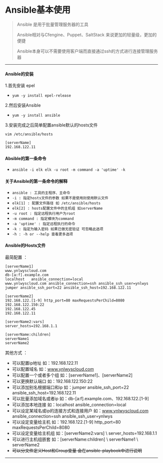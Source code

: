 Ansible基本使用
==============

> Ansible 是用于批量管理服务器的工具
>
> Ansible相对与Cfengine、Puppet、SaltStack 来说更加的轻量级，更加的便捷
>
> Ansible本身可以不需要使用客户端而直接通过ssh的方式进行连接管理服务器


---



#### Ansible的安装

1.首先安装 epel

- `yum -y install epel-release`

2.然后安装Ansible

- `yum -y install ansible`

3.安装完成之后简单配置ansible默认的hosts文件
```shell
vim /etc/ansible/hosts

[serverName]
192.168.122.11
```
#### Absible的第一条命令
- `ansible -i elk elk -u root -m command -a 'uptime' -k`


#### 关于Ansible的第一条命令的解释
- `ansible : 工具的主程序、主命令`
- `-i : 指定hosts文件的参数 如果不是使用则使用默认文件`
- `elk[1] : 配置文件路径 如 /etc/ansible/hosts` 
- `elk[2] : hosts配置文件中的主机组 如serverName`
- `-u root : 指定远程执行用户为root`
- `-m command : 指定模块为command`
- `-a 'uptime' : 指定远程执行的命令`
- `-k : 指定为输入密码 如果已做无密验证 可忽略此选项`
- `-h : -h or --help 查看更多选项`

#### Ansible的Hosts文件
最简配置 ：
```shell
[serverName1]
www.ynlwyscloud.com
db-[a:f].example.com
localhost   ansible_connection=local
www.ynlwyscloud.com ansible_connection=ssh ansible_ssh_user=ynlwys
jumper ansible_ssh_port=22 ansible_ssh_host=192.168.122.11

[serverName2]
192.168.122.[1-9] http_port=80 maxRequestsPerChild=8080
192.168.122.150:22
192.168.122.45
192.168.122.11

[serverName2:vars]
server_hosts=192.168.1.1

[serverName:children]
serverName1
serverName2

```

其他方式 ：

- 可以配置ip地址 如：192.168.122.11
- 可以配置域名 如：www.ynlwyscloud.com
- 可以配置一个或者多个组 如：[serverName1]、[serverName2]
- 可以更换默认端口 如：192.168.122.150:22
- 可以添加别名根据端口和ip 如：jumper ansible_ssh_port=22 ansible_ssh_host=192.168.122.11
- 可以批量添加域名或者ip 如：db-[a:f].example.com、192.168.122.[1-9]
- 可以添加本地连接 如：localhost   ansible_connection=local
- 可以设定某域名或ip的连接方式和连接用户 如：www.ynlwyscloud.com ansible_connection=ssh ansible_ssh_user=ynlwys
- 可以设定变量给主机 如：192.168.122.[1-9] http_port=80 maxRequestsPerChild=8080
- 可以设定变量给主机组 如：[serverName2:vars] \ server_hosts=192.168.1.1
- 可以进行主机组嵌套 如：[serverName:children] \ serverName1 \ serverName2
- ~~可以分文件定义Host和Group变量 会在ansible-playbook中进行说明~~


---
